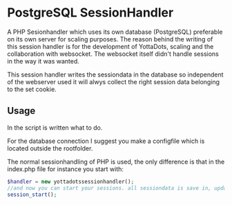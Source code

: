 # PostgreSQL SessionHandler
A PHP Sesionhandler which uses its own database (PostgreSQL) preferable on its own server for scaling purposes.
The reason behind the writing of this session handler is for the development of YottaDots, scaling and the collaboration with websocket. The websocket itself didn't handle sessions in the way it was wanted.

This session handler writes the sessiondata in the database so independent of the webserver used it will alwys collect the right session data belonging to the set cookie. 

## Usage
In the script is written what to do.

For the database connection I suggest you make a configfile which is located outside the rootfolder.

The normal sessionhandling of PHP is used, the only difference is that in the index.php file for instance you start with:
```PHP
$handler = new yottadotssessionhandler();
//and now you can start your sessions. all sessiondata is save in, updated and collected from in a seperate database
session_start();
